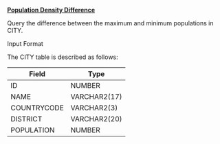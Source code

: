 **[Population Density Difference](https://www.hackerrank.com/challenges/population-density-difference/problem)**

Query the difference between the maximum and minimum populations in CITY.


Input Format

The CITY table is described as follows:

|  Field | Type |
|---|---|
| ID  | NUMBER |
| NAME | VARCHAR2(17) |
| COUNTRYCODE | VARCHAR2(3) |
| DISTRICT  | VARCHAR2(20)  |
| POPULATION |  NUMBER |


